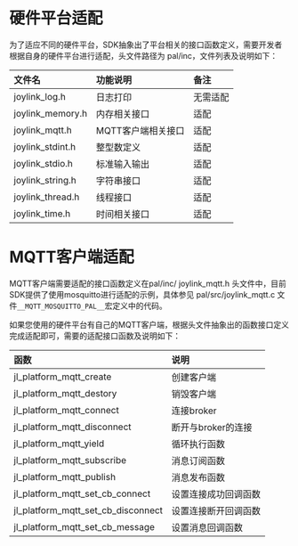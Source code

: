 # 硬件平台适配

为了适应不同的硬件平台，SDK抽象出了平台相关的接口函数定义，需要开发者根据自身的硬件平台进行适配，头文件路径为 pal/inc，文件列表及说明如下：

| 文件名           | 功能说明           | 备注     |
| :--------------- | :----------------- | :------- |
| joylink_log.h    | 日志打印           | 无需适配 |
| joylink_memory.h | 内存相关接口       | 适配     |
| joylink_mqtt.h   | MQTT客户端相关接口 | 适配     |
| joylink_stdint.h | 整型数定义         | 适配     |
| joylink_stdio.h  | 标准输入输出       | 适配     |
| joylink_string.h | 字符串接口         | 适配     |
| joylink_thread.h | 线程接口           | 适配     |
| joylink_time.h   | 时间相关接口       | 适配     |



# MQTT客户端适配



MQTT客户端需要适配的接口函数定义在pal/inc/ joylink_mqtt.h 头文件中，目前SDK提供了使用mosquitto进行适配的示例，具体参见 pal/src/joylink_mqtt.c 文件```__MQTT_MOSQUITTO_PAL__```宏定义中的代码。

如果您使用的硬件平台有自己的MQTT客户端，根据头文件抽象出的函数接口定义完成适配即可，需要的适配接口函数及说明如下：

| 函数                               | 说明                 |
| :--------------------------------- | :------------------- |
| jl_platform_mqtt_create            | 创建客户端           |
| jl_platform_mqtt_destory           | 销毁客户端           |
| jl_platform_mqtt_connect           | 连接broker           |
| jl_platform_mqtt_disconnect        | 断开与broker的连接   |
| jl_platform_mqtt_yield             | 循环执行函数         |
| jl_platform_mqtt_subscribe         | 消息订阅函数         |
| jl_platform_mqtt_publish           | 消息发布函数         |
| jl_platform_mqtt_set_cb_connect    | 设置连接成功回调函数 |
| jl_platform_mqtt_set_cb_disconnect | 设置连接断开回调函数 |
| jl_platform_mqtt_set_cb_message    | 设置消息回调函数     |